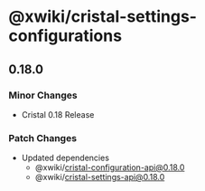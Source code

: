 # @xwiki/cristal-settings-configurations

## 0.18.0

### Minor Changes

- Cristal 0.18 Release

### Patch Changes

- Updated dependencies
  - @xwiki/cristal-configuration-api@0.18.0
  - @xwiki/cristal-settings-api@0.18.0
